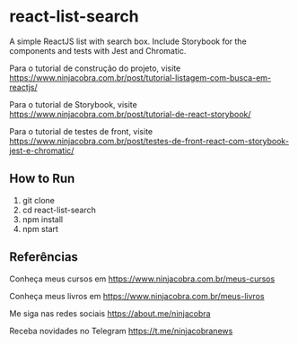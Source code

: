 # react-list-search
A simple ReactJS list with search box. Include Storybook for the components and tests with Jest and Chromatic.

Para o tutorial de construção do projeto, visite https://www.ninjacobra.com.br/post/tutorial-listagem-com-busca-em-reactjs/

Para o tutorial de Storybook, visite https://www.ninjacobra.com.br/post/tutorial-de-react-storybook/

Para o tutorial de testes de front, visite https://www.ninjacobra.com.br/post/testes-de-front-react-com-storybook-jest-e-chromatic/

## How to Run
1. git clone
2. cd react-list-search
3. npm install
4. npm start

## Referências

Conheça meus cursos em https://www.ninjacobra.com.br/meus-cursos

Conheça meus livros em https://www.ninjacobra.com.br/meus-livros

Me siga nas redes sociais https://about.me/ninjacobra

Receba novidades no Telegram https://t.me/ninjacobranews